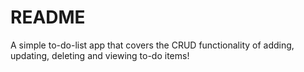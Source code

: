 # README

A simple to-do-list app that covers the CRUD functionality of adding, updating, deleting and viewing to-do items!
